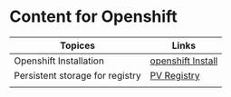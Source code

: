 # Content for Openshift

| Topices                         | Links                                             |
| ------------------------------- | ------------------------------------------------- |
| Openshift Installation          | [openshift Install](Openshift-Install.md)         |
| Persistent storage for registry | [PV Registry](Persistent-Storage-For-Registry.md) |
|                                 |                                                   |

